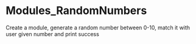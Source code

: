 # Modules_RandomNumbers
Create a module, generate a random number between 0-10, match it with user given number and print success
